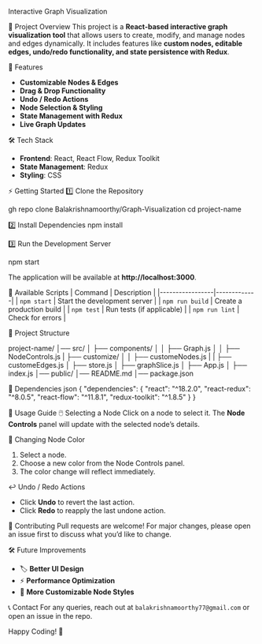 Interactive Graph Visualization

🚀 Project Overview
This project is a **React-based interactive graph visualization tool** that allows users to create, modify, and manage nodes and edges dynamically. It includes features like **custom nodes, editable edges, undo/redo functionality, and state persistence with Redux**.



📌 Features
- **Customizable Nodes & Edges**
- **Drag & Drop Functionality**
- **Undo / Redo Actions**
- **Node Selection & Styling**
- **State Management with Redux**
- **Live Graph Updates**



🛠️ Tech Stack
- **Frontend**: React, React Flow, Redux Toolkit
- **State Management**: Redux
- **Styling**: CSS



⚡ Getting Started
1️⃣ Clone the Repository

gh repo clone Balakrishnamoorthy/Graph-Visualization
cd project-name


2️⃣ Install Dependencies
npm install 


3️⃣ Run the Development Server

npm start  


The application will be available at **http://localhost:3000**.


🔧 Available Scripts
| Command         | Description |
|-----------------|-------------|
| `npm start`     | Start the development server |
| `npm run build` | Create a production build |
| `npm test`      | Run tests (if applicable) |
| `npm run lint`  | Check for errors |



📂 Project Structure

project-name/
│── src/
│   ├── components/
│   │   ├── Graph.js
│   │   ├── NodeControls.js
|   ├── customize/
│   │   ├── customeNodes.js
|   |   ├── customeEdges.js
│   ├── store.js
│   ├── graphSlice.js
│   ├── App.js
│   ├── index.js
│── public/
│── README.md
│── package.json



🔗 Dependencies
json
{
  "dependencies": {
    "react": "^18.2.0",
    "react-redux": "^8.0.5",
    "react-flow": "^11.8.1",
    "redux-toolkit": "^1.8.5"
  }
}




🎨 Usage Guide
🖱️ Selecting a Node
Click on a node to select it. The **Node Controls** panel will update with the selected node’s details.

🎨 Changing Node Color
1. Select a node.
2. Choose a new color from the Node Controls panel.
3. The color change will reflect immediately.

↩️ Undo / Redo Actions
- Click **Undo** to revert the last action.
- Click **Redo** to reapply the last undone action.



🤝 Contributing
Pull requests are welcome! For major changes, please open an issue first to discuss what you’d like to change.



🛠️ Future Improvements
- 🏷️ **Better UI Design**
- ⚡ **Performance Optimization**
- 📌 **More Customizable Node Styles**



📞 Contact
For any queries, reach out at `balakrishnamoorthy77@gmail.com` or open an issue in the repo.

Happy Coding! 🚀

